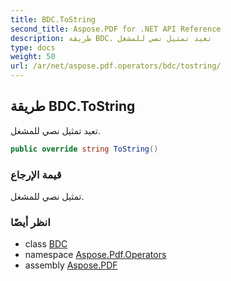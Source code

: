 ```yaml
---
title: BDC.ToString
second_title: Aspose.PDF for .NET API Reference
description: طريقة BDC. تعيد تمثيل نصي للمشغل
type: docs
weight: 50
url: /ar/net/aspose.pdf.operators/bdc/tostring/
---
```

## طريقة BDC.ToString

تعيد تمثيل نصي للمشغل.

```csharp
public override string ToString()
```

### قيمة الإرجاع

تمثيل نصي للمشغل.

### انظر أيضًا

* class [BDC](../)
* namespace [Aspose.Pdf.Operators](../../../aspose.pdf.operators/)
* assembly [Aspose.PDF](../../../)